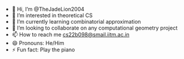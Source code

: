 - 👋 Hi, I’m @TheJadeLion2004
- 👀 I’m interested in theoretical CS
- 🌱 I’m currently learning combinatorial approximation
- 💞️ I’m looking to collaborate on any computational geometry project
- 📫 How to reach me cs22b098@smail.iitm.ac.in
- 😄 Pronouns: He/Him
- ⚡ Fun fact: Play the piano

<!---
TheJadeLion2004/TheJadeLion2004 is a ✨ special ✨ repository because its `README.md` (this file) appears on your GitHub profile.
You can click the Preview link to take a look at your changes.
--->
